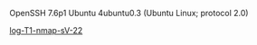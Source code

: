 OpenSSH 7.6p1 Ubuntu 4ubuntu0.3 (Ubuntu Linux; protocol 2.0)


[log-T1-nmap-sV-22](log-T1-nmap-sV-22.md)